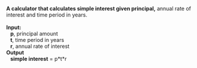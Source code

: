 <strong>A calculator that calculates simple interest given principal,</strong> annual rate of interest and time period in years.<br>
<br>
<strong>Input:</strong> <br>
&ensp;   <strong>p</strong>, principal amount <br>
&ensp;   <strong>t</strong>, time period in years <br>
&ensp;   <strong>r</strong>, annual rate of interest <br>
<strong>Output</strong> <br>
&ensp;   <strong>simple interest</strong> = p\*t\*r
